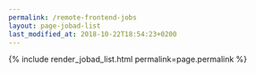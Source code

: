 ```yaml
---
permalink: /remote-frontend-jobs
layout: page-jobad-list
last_modified_at: 2018-10-22T18:54:23+0200
---
```

{% include render_jobad_list.html permalink=page.permalink %}
